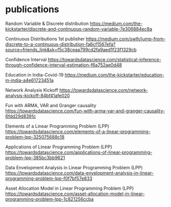 # publications

Random Variable & Discrete distribution
https://medium.com/the-kickstarter/discrete-and-continuous-random-variable-7e306884ec8a

Continuous Distributions
1st publisher
https://medium.com/swlh/jump-from-discrete-to-a-continuous-distribution-fa6cf1567efa?source=friends_link&sk=f5c38ceaa799cd2fa9aed1f23f1329cb

Confidence Interval
https://towardsdatascience.com/statistical-inference-through-confidence-interval-estimation-f6a752ae0d48

Education in India-Covid-19
https://medium.com/the-kickstarter/education-in-india-a4e61723451a

Network Analysis Kickoff
https://towardsdatascience.com/network-analysis-kickoff-84bf41afe020

Fun with ARMA, VAR and Granger causality
https://towardsdatascience.com/fun-with-arma-var-and-granger-causality-6fdd29d8391c

Elements of a Linear Programming Problem (LPP)
https://towardsdatascience.com/elements-of-a-linear-programming-problem-lpp-325075688c18

Applications of Linear Programming Problem (LPP)
https://towardsdatascience.com/applications-of-linear-programming-problem-lpp-385bc3bb9621

Data Envelopment Analysis in Linear Programming Problem (LPP)
https://towardsdatascience.com/data-envelopment-analysis-in-linear-programming-problem-lpp-f0f7bf57e833

Asset Allocation Model in Linear Programming Problem (LPP)
https://towardsdatascience.com/asset-allocation-model-in-linear-programming-problem-lpp-1c821256ccba
